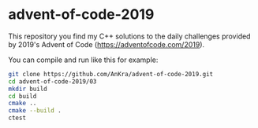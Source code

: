 # advent-of-code-2019

This repository you find my C++ solutions to the daily challenges provided by 2019's Advent of Code (https://adventofcode.com/2019).

You can compile and run like this for example:
```bash
git clone https://github.com/AnKra/advent-of-code-2019.git
cd advent-of-code-2019/03
mkdir build
cd build
cmake ..
cmake --build .
ctest
```
